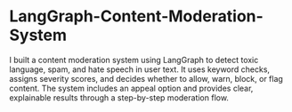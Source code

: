 # LangGraph-Content-Moderation-System
I built a content moderation system using LangGraph to detect toxic language, spam, and hate speech in user text. It uses keyword checks, assigns severity scores, and decides whether to allow, warn, block, or flag content. The system includes an appeal option and provides clear, explainable results through a step-by-step moderation flow.
